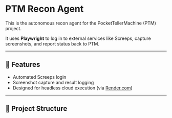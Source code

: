 # PTM Recon Agent

This is the autonomous recon agent for the PocketTellerMachine (PTM) project.

It uses **Playwright** to log in to external services like Screeps, capture screenshots, and report status back to PTM.

---

## 🚀 Features

- Automated Screeps login
- Screenshot capture and result logging
- Designed for headless cloud execution (via [Render.com](https://render.com))

---

## 📁 Project Structure